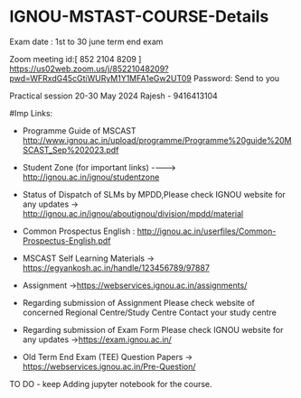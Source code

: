 # IGNOU-MSTAST-COURSE-Details
Exam date : 1st to 30 june term end exam


Zoom meeting id:[ 852 2104 8209 ]  https://us02web.zoom.us/j/85221048209?pwd=WFRxdG45cGtiWURyM1Y1MFA1eGw2UT09
Password: Send to you 


Practical session 20-30 May 2024
Rajesh  - 9416413104

#Imp Links: 
- Programme Guide of MSCAST  http://www.ignou.ac.in/upload/programme/Programme%20guide%20MSCAST_Sep%202023.pdf

- Student Zone (for important links) ---->  http://ignou.ac.in/ignou/studentzone

- Status of Dispatch of SLMs by MPDD,Please check IGNOU website for any updates -> http://ignou.ac.in/ignou/aboutignou/division/mpdd/material

- Common Prospectus English : http://ignou.ac.in/userfiles/Common-Prospectus-English.pdf

- MSCAST Self Learning Materials -> https://egyankosh.ac.in/handle/123456789/97887

- Assignment  ->https://webservices.ignou.ac.in/assignments/

- Regarding submission of Assignment  Please check website of concerned Regional Centre/Study Centre Contact your study centre

- Regarding submission of Exam Form Please check IGNOU website for any updates ->https://exam.ignou.ac.in/

- Old Term End Exam (TEE) Question Papers -> https://webservices.ignou.ac.in/Pre-Question/

TO DO - keep Adding jupyter notebook for the course. 


